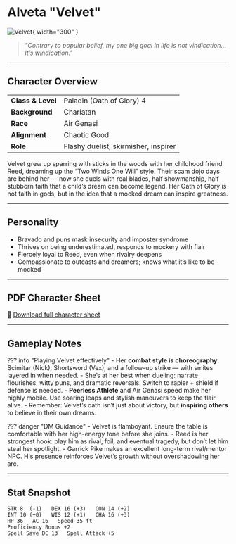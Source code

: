 # Alveta "Velvet" 

![Velvet](../assets/velvet.png){ width="300" }

> *"Contrary to popular belief, my one big goal in life is not vindication… It’s windication."*

---

## Character Overview

|                   |                                      |
| ----------------- | ------------------------------------ |
| **Class & Level** | Paladin (Oath of Glory) 4            |
| **Background**    | Charlatan                            |
| **Race**          | Air Genasi                           |
| **Alignment**     | Chaotic Good                         |
| **Role**          | Flashy duelist, skirmisher, inspirer  |

Velvet grew up sparring with sticks in the woods with her childhood friend Reed, dreaming up the “Two Winds One Will” style. Their scam dojo days are behind her — now she duels with real blades, half showmanship, half stubborn faith that a child’s dream can become legend. Her Oath of Glory is not faith in gods, but in the idea that a mocked dream can inspire greatness.

---

## Personality

* Bravado and puns mask insecurity and imposter syndrome
* Thrives on being underestimated, responds to mockery with flair
* Fiercely loyal to Reed, even when rivalry deepens
* Compassionate to outcasts and dreamers; knows what it’s like to be mocked

---

## PDF Character Sheet

📄 [Download full character sheet](../assets/alveta-velvet.pdf)

---

## Gameplay Notes

??? info "Playing Velvet effectively"
	- Her **combat style is choreography**: Scimitar (Nick), Shortsword (Vex), and a follow-up strike — with smites layered in when needed.
	- She’s at her best when dueling: narrate flourishes, witty puns, and dramatic reversals. Switch to rapier + shield if defense is needed.
	- **Peerless Athlete** and Air Genasi speed make her highly mobile. Use soaring leaps and stylish maneuvers to keep the flair alive.
	- Remember: Velvet’s oath isn’t just about victory, but **inspiring others** to believe in their own dreams.

??? danger "DM Guidance"
	- Velvet is flamboyant. Ensure the table is comfortable with her high-energy tone before she joins.
	- Reed is her strongest hook: play him as rival, foil, and eventual tragedy, but don’t let him steal her spotlight.
	- Garrick Pike makes an excellent long-term rival/mentor NPC. His presence reinforces Velvet’s growth without overshadowing her arc.

---

## Stat Snapshot

```text
STR 8  (-1)   DEX 16 (+3)   CON 14 (+2)
INT 10 (+0)   WIS 12 (+1)   CHA 16 (+3)
HP 36   AC 16   Speed 35 ft
Proficiency Bonus +2
Spell Save DC 13   Spell Attack +5
